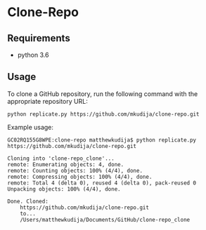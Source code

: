 # Clone-Repo

## Requirements
- python 3.6


## Usage

To clone a GitHub repository, run the following command with the appropriate repository URL:
```
python replicate.py https://github.com/mkudija/clone-repo.git
```

Example usage:

```
GC02RQ155G8WPE:clone-repo matthewkudija$ python replicate.py https://github.com/mkudija/clone-repo.git

Cloning into 'clone-repo_clone'...
remote: Enumerating objects: 4, done.
remote: Counting objects: 100% (4/4), done.
remote: Compressing objects: 100% (4/4), done.
remote: Total 4 (delta 0), reused 4 (delta 0), pack-reused 0
Unpacking objects: 100% (4/4), done.

Done. Cloned:
	https://github.com/mkudija/clone-repo.git
	to...
	/Users/matthewkudija/Documents/GitHub/clone-repo_clone
```